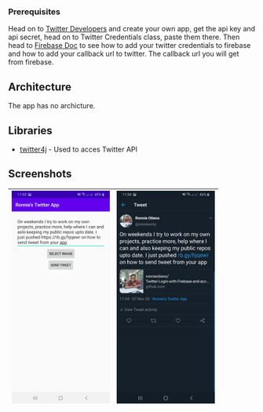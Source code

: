 ### Prerequisites
Head on to [Twitter Developers](https://developer.twitter.com/) and create your own app, get the api key and api secret, head on to Twitter Credentials class, paste them there.
Then head to [Firebase Doc](https://firebase.google.com/docs/auth/android/twitter-login) to see how to add your twitter credentials to firebase and how to add your callback url to twitter.
The callback url you will get from firebase.

## Architecture

The app has no archicture.

## Libraries 

* [twitter4j](http://twitter4j.org/en/) - Used to acces Twitter API


## Screenshots
|<img src="art/main.jpg" width=200/>|<img src="art/twitter.jpg" width=200/>|
|:----:|:----:|
